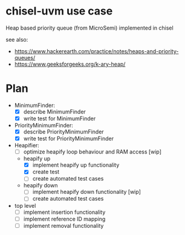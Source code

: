 # chisel-uvm use case
Heap based priority queue (from MicroSemi) implemented in chisel

see also:
* https://www.hackerearth.com/practice/notes/heaps-and-priority-queues/
* https://www.geeksforgeeks.org/k-ary-heap/

# Plan

 * MinimumFinder:
    - [x] describe MinimumFinder
    - [x] write test for MinimumFinder
 * PriorityMinimumFinder:
    - [x] describe PriorityMinimumFinder
    - [x] write test for PriorityMinimumFinder
 * Heapifier:
    - [ ] optimize heapify loop behaviour and RAM access [wip]
    - heapify up
        - [x] implement heapify up functionality
        - [x] create test
        - [ ] create automated test cases
    - heapify down
        - [ ] implement heapify down functionality [wip]
        - [ ] create automated test cases
 * top level
    - [ ] implement insertion functionality
    - [ ] implement reference ID mapping
    - [ ] implement removal functionality
